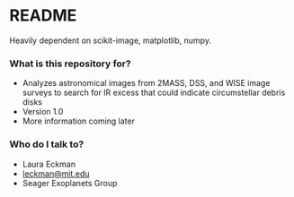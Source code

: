 # README #

Heavily dependent on scikit-image, matplotlib, numpy.

### What is this repository for? ###

* Analyzes astronomical images from 2MASS, DSS, and WISE image surveys to search for IR excess that could indicate circumstellar debris disks
* Version 1.0
* More information coming later

### Who do I talk to? ###

* Laura Eckman
* leckman@mit.edu
* Seager Exoplanets Group